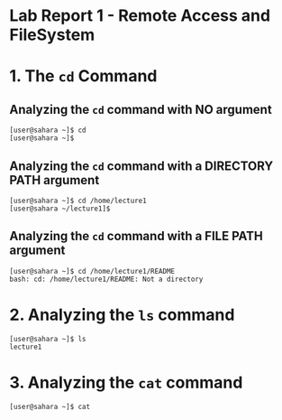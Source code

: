 # Lab Report 1 - Remote Access and FileSystem

# 1. The `cd` Command
## Analyzing the `cd` command with **NO** argument

```
[user@sahara ~]$ cd
[user@sahara ~]$
```
## Analyzing the `cd` command with a **DIRECTORY PATH** argument

```
[user@sahara ~]$ cd /home/lecture1
[user@sahara ~/lecture1]$ 
```

## Analyzing the `cd` command with a **FILE PATH** argument

```
[user@sahara ~]$ cd /home/lecture1/README
bash: cd: /home/lecture1/README: Not a directory
```

# 2. Analyzing the `ls` command

```
[user@sahara ~]$ ls
lecture1
```

# 3. Analyzing the `cat` command

```
[user@sahara ~]$ cat

```
